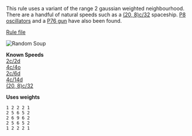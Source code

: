 This rule uses a variant of the range 2 gaussian weighted neighbourhood. There are a handful of natural speeds 
such as a [(20, 8)c/32] spaceship. [P8 oscillators] and a [P76 gun] have also been found.

[Rule file](../../SQC_1.rule)

![Random Soup](IMG.gif)

**Known Speeds** <br>
[2c/2d] <br>
[4c/4o] <br>
[2c/6d] <br>
[4c/14d] <br>
[(20, 8)c/32] <br>

**Uses weights**
```
1 2 2 2 1
2 5 6 5 2
2 6 9 6 2
2 5 6 5 2
1 2 2 2 1
```

[2c/2d]: SHIP_1.rle
[4c/4o]: SHIP_2.rle
[2c/6d]: SHIP_3.rle
[4c/14d]: SHIP_4.rle
[(20, 8)c/32]: SHIP_5.rle

[P8 oscillators]: OSC_1.rle

[P76 gun]: GUN_1.rle
